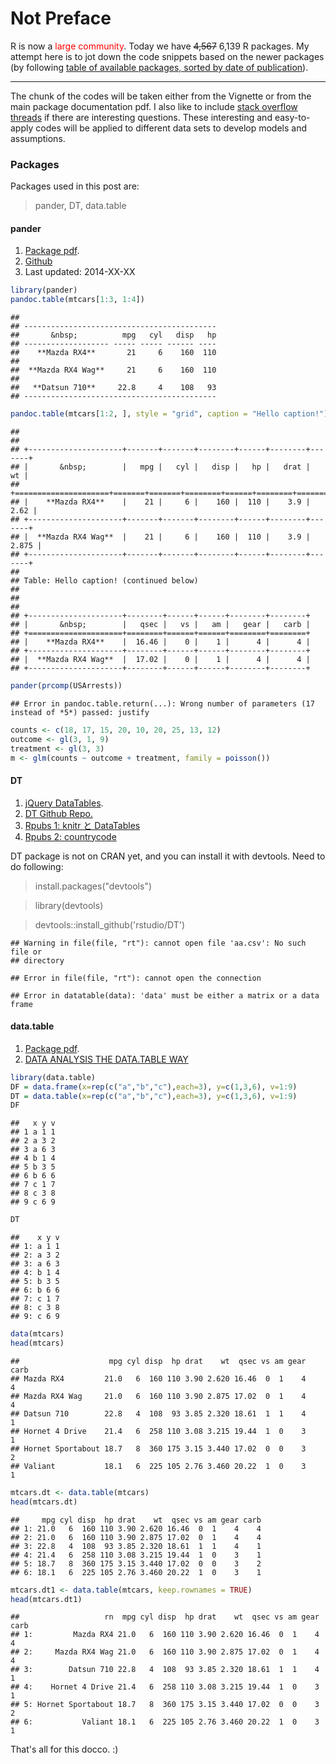 <!--
%\VignetteEngine{knitr::docco_linear}
%\VignetteIndexEntry{R Markdown with the Docco Linear Style}
-->

# Not Preface

R is now a <span style="color:red">large community</span>. Today we have ~~4,567~~ 6,139 R packages. My attempt here is to jot down the code snippets  based on the newer packages (by following [table of available packages, sorted by date of publication](http://cran.r-project.org/web/packages/available_packages_by_date.html)). 

***

The chunk of the codes will be taken either from the Vignette or from the main package documentation pdf. I also like to include [stack overflow threads](http://stackoverflow.com/questions/tagged/r) if there are interesting questions. These interesting and easy-to-apply codes will be applied to different data sets to develop models and assumptions. 




### Packages

Packages used in this post are:

> pander, DT, data.table 

#### pander

1. [Package pdf](http://cran.r-project.org/web/packages/pander/pander.pdf).
2. [Github](http://rapporter.github.io/pander/)
3. Last updated: 2014-XX-XX


```r
library(pander)
pandoc.table(mtcars[1:3, 1:4])
```

```
## 
## -------------------------------------------
##       &nbsp;          mpg   cyl   disp   hp
## ------------------- ----- ----- ------ ----
##    **Mazda RX4**       21     6    160  110
## 
##  **Mazda RX4 Wag**     21     6    160  110
## 
##   **Datsun 710**     22.8     4    108   93
## -------------------------------------------
```



```r
pandoc.table(mtcars[1:2, ], style = "grid", caption = "Hello caption!")
```

```
## 
## 
## +---------------------+-------+-------+--------+------+--------+-------+
## |       &nbsp;        |   mpg |   cyl |   disp |   hp |   drat |    wt |
## +=====================+=======+=======+========+======+========+=======+
## |    **Mazda RX4**    |    21 |     6 |    160 |  110 |    3.9 |  2.62 |
## +---------------------+-------+-------+--------+------+--------+-------+
## |  **Mazda RX4 Wag**  |    21 |     6 |    160 |  110 |    3.9 | 2.875 |
## +---------------------+-------+-------+--------+------+--------+-------+
## 
## Table: Hello caption! (continued below)
## 
##  
## 
## +---------------------+--------+------+------+--------+--------+
## |       &nbsp;        |   qsec |   vs |   am |   gear |   carb |
## +=====================+========+======+======+========+========+
## |    **Mazda RX4**    |  16.46 |    0 |    1 |      4 |      4 |
## +---------------------+--------+------+------+--------+--------+
## |  **Mazda RX4 Wag**  |  17.02 |    0 |    1 |      4 |      4 |
## +---------------------+--------+------+------+--------+--------+
```



```r
pander(prcomp(USArrests))
```

```
## Error in pandoc.table.return(...): Wrong number of parameters (17 instead of *5*) passed: justify
```



```r
counts <- c(18, 17, 15, 20, 10, 20, 25, 13, 12)
outcome <- gl(3, 1, 9)
treatment <- gl(3, 3)
m <- glm(counts ~ outcome + treatment, family = poisson())
```


#### DT

1. [jQuery DataTables](http://cran.r-project.org/web/packages/knitr/vignettes/datatables.html).
2. [DT Github Repo.](https://github.com/rstudio/DT)
3. [Rpubs 1: knitr と DataTables](http://rpubs.com/holidayworking/knitr_and_datatables)
4. [Rpubs 2: countrycode](http://rpubs.com/muuankarski/52544)


DT package is not on CRAN yet, and you can install it with devtools. Need to do following:

> install.packages("devtools")

> library(devtools)

> devtools::install_github('rstudio/DT')



```
## Warning in file(file, "rt"): cannot open file 'aa.csv': No such file or
## directory
```

```
## Error in file(file, "rt"): cannot open the connection
```

```
## Error in datatable(data): 'data' must be either a matrix or a data frame
```

#### data.table

1. [Package pdf](http://cran.r-project.org/web/packages/data.table/data.table.pdf).
2. [DATA ANALYSIS THE DATA.TABLE WAY](ww.datacamp.com/courses/data-analysis-the-data-table-way)


```r
library(data.table)
DF = data.frame(x=rep(c("a","b","c"),each=3), y=c(1,3,6), v=1:9)
DT = data.table(x=rep(c("a","b","c"),each=3), y=c(1,3,6), v=1:9)
DF
```

```
##   x y v
## 1 a 1 1
## 2 a 3 2
## 3 a 6 3
## 4 b 1 4
## 5 b 3 5
## 6 b 6 6
## 7 c 1 7
## 8 c 3 8
## 9 c 6 9
```

```r
DT
```

```
##    x y v
## 1: a 1 1
## 2: a 3 2
## 3: a 6 3
## 4: b 1 4
## 5: b 3 5
## 6: b 6 6
## 7: c 1 7
## 8: c 3 8
## 9: c 6 9
```


```r
data(mtcars)
head(mtcars)
```

```
##                    mpg cyl disp  hp drat    wt  qsec vs am gear carb
## Mazda RX4         21.0   6  160 110 3.90 2.620 16.46  0  1    4    4
## Mazda RX4 Wag     21.0   6  160 110 3.90 2.875 17.02  0  1    4    4
## Datsun 710        22.8   4  108  93 3.85 2.320 18.61  1  1    4    1
## Hornet 4 Drive    21.4   6  258 110 3.08 3.215 19.44  1  0    3    1
## Hornet Sportabout 18.7   8  360 175 3.15 3.440 17.02  0  0    3    2
## Valiant           18.1   6  225 105 2.76 3.460 20.22  1  0    3    1
```

```r
mtcars.dt <- data.table(mtcars)
head(mtcars.dt)
```

```
##     mpg cyl disp  hp drat    wt  qsec vs am gear carb
## 1: 21.0   6  160 110 3.90 2.620 16.46  0  1    4    4
## 2: 21.0   6  160 110 3.90 2.875 17.02  0  1    4    4
## 3: 22.8   4  108  93 3.85 2.320 18.61  1  1    4    1
## 4: 21.4   6  258 110 3.08 3.215 19.44  1  0    3    1
## 5: 18.7   8  360 175 3.15 3.440 17.02  0  0    3    2
## 6: 18.1   6  225 105 2.76 3.460 20.22  1  0    3    1
```

```r
mtcars.dt1 <- data.table(mtcars, keep.rownames = TRUE)
head(mtcars.dt1)
```

```
##                   rn  mpg cyl disp  hp drat    wt  qsec vs am gear carb
## 1:         Mazda RX4 21.0   6  160 110 3.90 2.620 16.46  0  1    4    4
## 2:     Mazda RX4 Wag 21.0   6  160 110 3.90 2.875 17.02  0  1    4    4
## 3:        Datsun 710 22.8   4  108  93 3.85 2.320 18.61  1  1    4    1
## 4:    Hornet 4 Drive 21.4   6  258 110 3.08 3.215 19.44  1  0    3    1
## 5: Hornet Sportabout 18.7   8  360 175 3.15 3.440 17.02  0  0    3    2
## 6:           Valiant 18.1   6  225 105 2.76 3.460 20.22  1  0    3    1
```




That's all for this docco. :)

